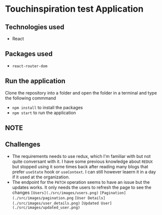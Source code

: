 # Touchinspiration test Application
## Technologies used 
- React

## Packages used 
- `react-router-dom` 
## Run the application
 Clone the repository into a folder and open the folder in a terminal and type the following commmand 
 - `npm install` to install the packages 
 - `npm start` to run the application 

 ## NOTE
 ## Challenges
- The requirements needs to use redux, which I'm familiar with but not quite conversant with it. I have some previous knowledge about `REDUX` but stopped using it some times back after reading many blogs that prefer `useState` hook or `useContext`. I can still however leaern it in a day if it used at the organization.
- The endpoint for the `PATCH` operation seems to have an issue but the updates works. It only needs the users to refresh the page to see the changes
`[Users](./src/images/users.png)`
`[Pagination](./src/images/pagination.png`
`[User Details](./src/images/user_details.png)`
`[Updated User](./src/images/updated_user.png)`